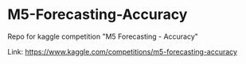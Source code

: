 # M5-Forecasting-Accuracy

Repo for kaggle competition "M5 Forecasting - Accuracy"

Link: https://www.kaggle.com/competitions/m5-forecasting-accuracy
